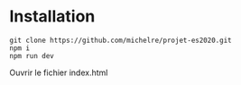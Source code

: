 # Installation

```
git clone https://github.com/michelre/projet-es2020.git
npm i
npm run dev
```

Ouvrir le fichier index.html